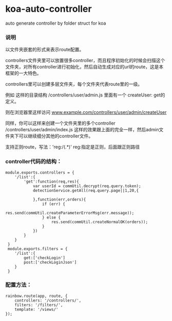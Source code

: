 # koa-auto-controller
auto generate controller by folder struct for koa

### 说明

 以文件夹嵌套的形式来表示route配置。

 controllers文件夹里可以放置很多controller，而且程序初始化的时候会扫描这个文件夹，对所有controller进行初始化，然后自动生成对应的url的route，这是本框架的一大特色。

 controllers里可以创建多层文件夹，每个文件夹代表route里的一级。

 例如 这样的目录结构 /controllers/user/admin.js 里面有一个 createUser: get的定义。

 则在浏览器里这样访问 www.example.com/controllers/user/admin/createUser

 同样，你可以这样来创建一个文件夹里的多个controller /controllers/user/admin/index.js
 这样的效果跟上面的完全一样，然后admin文件夹下可以继续细分其他的controller文件。

 支持正则route，写法：'reg:/(.*)' reg:指定是正则，后面跟正则路径

### controller代码的结构：
````
module.exports.controllers = {
    '/list':{
        'get':function(req,res){
            var userId = commUtil.decrypt(req.query.token);
            detectionService.getAll(req.query.page||1,20,{

            },function(err,orders){
                if (err) {
                    res.send(commUtil.createParameterErrorMsg(err.message));
                } else {
                    res.send(commUtil.createNormalOK(orders));
                }
            })
        }
    }
 }
 module.exports.filters = {
    '/list':{
        get:['checkLogin']
        post:['checkLoginJson']
    }
 }
````
### 配置方法：
````
rainbow.route(app, route, {
    controllers: '/controllers/',
    filters: '/filters/',
    template: '/views/'
});
````